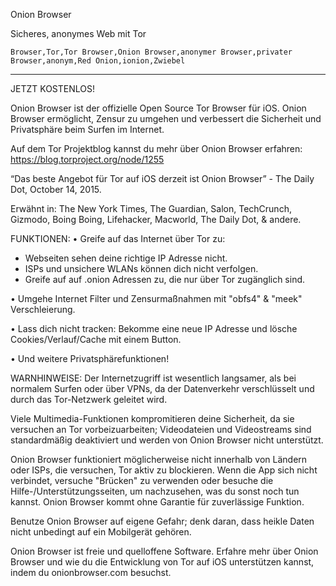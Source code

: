 Onion Browser

Sicheres, anonymes Web mit Tor

`Browser,Tor,Tor Browser,Onion Browser,anonymer Browser,privater Browser,anonym,Red Onion,ionion,Zwiebel`

---

JETZT KOSTENLOS!

Onion Browser ist der offizielle Open Source Tor Browser für iOS. Onion Browser ermöglicht, Zensur zu umgehen und verbessert die Sicherheit und Privatsphäre beim Surfen im Internet.

Auf dem Tor Projektblog kannst du mehr über Onion Browser erfahren: https://blog.torproject.org/node/1255

“Das beste Angebot für Tor auf iOS derzeit ist Onion Browser” - The Daily Dot, October 14, 2015.

Erwähnt in: The New York Times, The Guardian, Salon, TechCrunch, Gizmodo, Boing Boing, Lifehacker, Macworld, The Daily Dot, & andere.

FUNKTIONEN:
• Greife auf das Internet über Tor zu:
- Webseiten sehen deine richtige IP Adresse nicht.
- ISPs und unsichere WLANs können dich nicht verfolgen.
- Greife auf auf .onion Adressen zu, die nur über Tor zugänglich sind.

• Umgehe Internet Filter und Zensurmaßnahmen mit "obfs4" & "meek" Verschleierung.

• Lass dich nicht tracken: Bekomme eine neue IP Adresse und lösche Cookies/Verlauf/Cache mit einem Button.

• Und weitere Privatsphärefunktionen!

WARNHINWEISE:
Der Internetzugriff ist wesentlich langsamer, als bei normalem Surfen oder über VPNs, da der Datenverkehr verschlüsselt und durch das Tor-Netzwerk geleitet wird.

Viele Multimedia-Funktionen kompromitieren deine Sicherheit, da sie versuchen an Tor vorbeizuarbeiten; Videodateien und Videostreams sind standardmäßig deaktiviert und werden von Onion Browser nicht unterstützt.

Onion Browser funktioniert möglicherweise nicht innerhalb von Ländern oder ISPs, die versuchen, Tor aktiv zu blockieren. Wenn die App sich nicht verbindet, versuche "Brücken" zu verwenden oder besuche die Hilfe-/Unterstützungsseiten, um nachzusehen, was du sonst noch tun kannst. Onion Browser kommt ohne Garantie für zuverlässige Funktion.

Benutze Onion Browser auf eigene Gefahr; denk daran, dass heikle Daten nicht unbedingt auf ein Mobilgerät gehören.

Onion Browser ist freie und quelloffene Software. Erfahre mehr über Onion Browser und wie du die Entwicklung von Tor auf iOS unterstützen kannst, indem du onionbrowser.com besuchst.
